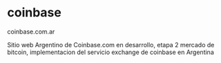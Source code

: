 coinbase
========

coinbase.com.ar

Sitio web Argentino de Coinbase.com
en desarrollo, etapa 2
mercado de bitcoin, implementacion del servicio exchange de coinbase en Argentina
